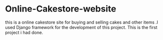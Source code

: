 # Online-Cakestore-website
this is a online cakestore site for buying and selling cakes and other items .I used Django framework for the development of this project. This is the first project i had done.
